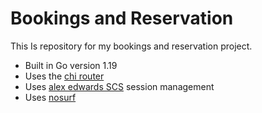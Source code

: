 # Bookings and Reservation

This Is repository for my bookings and reservation project.

- Built in Go version 1.19
- Uses the [chi router](github.com/go-chi/chi)
- Uses [alex edwards SCS](github.com/alexedwards/scs/v2) session management
- Uses [nosurf](github.com/justinas/nosurf)